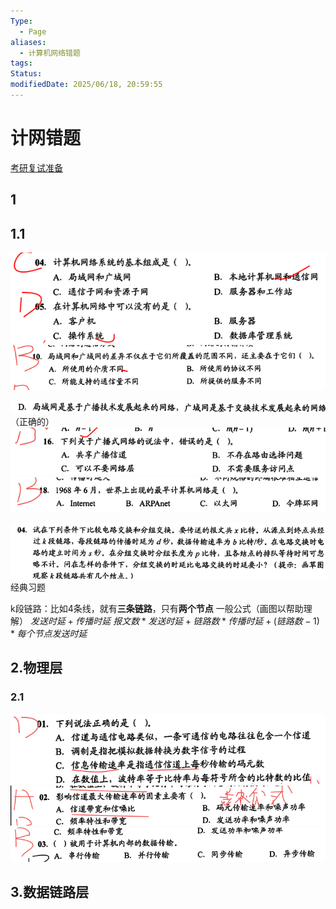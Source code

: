 ```yaml
---
Type:
  - Page
aliases:
  - 计算机网络错题
tags: 
Status: 
modifiedDate: 2025/06/18, 20:59:55
---
```


# 计网错题

[考研复试准备](考研复试准备.md)

## 1

## 1.1

![](assets/2024-03-06-1.png)
![](assets/2024-03-06-2.png)

![](assets/2024-03-06-3.png)
（正确的）
![](assets/2024-03-06-4.png)
![](assets/2024-03-06-5.png)

![](assets/2024-03-06-6.png)
经典习题

k段链路：比如4条线，就有**三条链路**，只有**两个节点**
一般公式（画图以帮助理解）
$发送时延+传播时延$
$报文数*发送时延+链路数*传播时延+(链路数-1)*每个节点发送时延$

## 2.物理层

### 2.1

![](assets/2024-03-06-8.png)
![](assets/2024-03-06-9.png)![](assets/2024-03-06-10.png)

## 3.数据链路层
